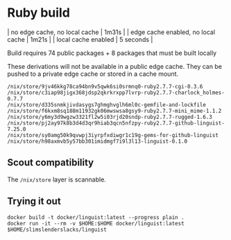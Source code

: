 # Ruby build

| no edge cache, no local cache | 1m31s |
| edge cache enabled, no local cache | 1m21s |
| local cache enabled | 5 seconds |

Build requires 74 public packages + 8 packages that must be built locally

These derivations will not be available in a public edge cache. They can be pushed to a private edge cache or stored in a cache mount.

```
/nix/store/9jv46kkg78ca94bn9v5qwk6si0srmnq0-ruby2.7.7-cgi-0.3.6
/nix/store/c3iap98jigx368jdsp2qkrkrxpp7lvrp-ruby2.7.7-charlock_holmes-0.7.7
/nix/store/d335snmkjivdasygs7ghmghvglh6ml0c-gemfile-and-lockfile
/nix/store/f6kxm8sq188m11932gk06mwswsa8gsy9-ruby2.7.7-mini_mime-1.1.2
/nix/store/y6my3d9wgzw3321fl2w5i03rjd20sndp-ruby2.7.7-rugged-1.6.3
/nix/store/pj2ay97k8b3d4d3qr9hiab3qcn5nfzpy-ruby2.7.7-github-linguist-7.25.0
/nix/store/sy0amg50k9qvwpj3iyrpfxdiwgr1c19g-gems-for-github-linguist
/nix/store/h98axmvb5y57bb301imidmgf7i9l3l13-linguist-0.1.0
```

## Scout compatibility

The `/nix/store` layer is scannable.

## Trying it out

```
docker build -t docker/linguist:latest --progress plain .
docker run -it --rm -v $HOME:$HOME docker/linguist:latest $HOME/slimslenderslacks/linguist
```
